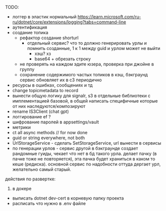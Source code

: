 TODO:
- логгер в эластик нормальный https://learn.microsoft.com/ru-ru/dotnet/core/extensions/logging?tabs=command-line
- аутентификация
- создание топика
    - рефактор создание shorturl
        - отдельный сервис? что то должно генерировать урлы и помнить созданные, 1 к 1 между guid и урлом может не выйти
            - хэш? хз
            - base64 + обрезать строку
    - не проверять на каждом эдите юзера, проверка при джойне в группу
    - сохранение содержимого частых топиков в кэш, бэкграунд сервис обновляет их в с3 периодично
- ресурсы в ошибках, сообщениях и тд
- change topicmetadata to record
- вынести общую логику для signalr, s3 в отдельные библиотеки с имплементацией базовой, в общей написать специфичные которые от них наследуются/композируют
- rename IS3Client (chat gpt)
- логгирование ef ?
- шифрование паролей в appsettings/vault
- метрики
- ct all async methods // for now done
- guid or string everywhere, not both
- UrlStorageService - сделать SetStorageService, url вынести в сервисы
- по генерации урлов - сервис другой в бэкграунде создает рандомные гуиды, чекает что нет в бд такого урла. делает пачку (в пачке тоже не повторяется), эта пачка будет храниться в каком то кеше (редиска). основной сервис по надобности оттуда дергает урл, желательно самый старый.

действия по развертке:
1) в докере
- выписать dotnet dev-cert в корневую папку проекта
- расписать что нужно в .env файле
